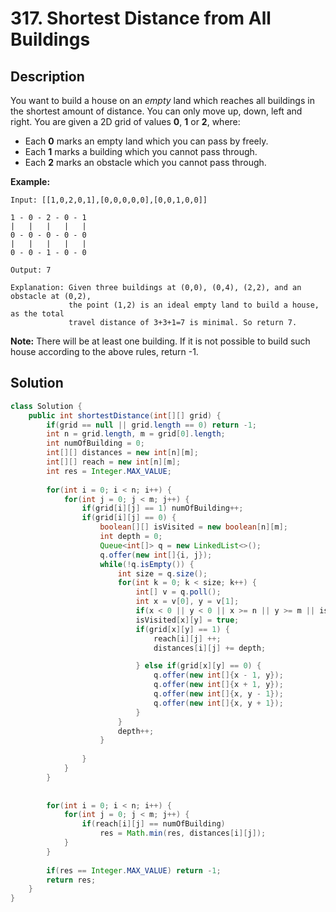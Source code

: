 # 317. Shortest Distance from All Buildings

## Description

You want to build a house on an *empty* land which reaches all buildings in the shortest amount of distance. You can only move up, down, left and right. You are given a 2D grid of values **0**, **1** or **2**, where:

- Each **0** marks an empty land which you can pass by freely.
- Each **1** marks a building which you cannot pass through.
- Each **2** marks an obstacle which you cannot pass through.

**Example:**

```
Input: [[1,0,2,0,1],[0,0,0,0,0],[0,0,1,0,0]]

1 - 0 - 2 - 0 - 1
|   |   |   |   |
0 - 0 - 0 - 0 - 0
|   |   |   |   |
0 - 0 - 1 - 0 - 0

Output: 7 

Explanation: Given three buildings at (0,0), (0,4), (2,2), and an obstacle at (0,2),
             the point (1,2) is an ideal empty land to build a house, as the total 
             travel distance of 3+3+1=7 is minimal. So return 7.
```

**Note:**
There will be at least one building. If it is not possible to build such house according to the above rules, return -1.

 

## Solution

```java
class Solution {
    public int shortestDistance(int[][] grid) {
        if(grid == null || grid.length == 0) return -1;
        int n = grid.length, m = grid[0].length;
        int numOfBuilding = 0;
        int[][] distances = new int[n][m];
        int[][] reach = new int[n][m];
        int res = Integer.MAX_VALUE;
        
        for(int i = 0; i < n; i++) {
            for(int j = 0; j < m; j++) {
                if(grid[i][j] == 1) numOfBuilding++;
                if(grid[i][j] == 0) {
                    boolean[][] isVisited = new boolean[n][m];
                    int depth = 0;
                    Queue<int[]> q = new LinkedList<>();
                    q.offer(new int[]{i, j});
                    while(!q.isEmpty()) {
                        int size = q.size();
                        for(int k = 0; k < size; k++) {
                            int[] v = q.poll();
                            int x = v[0], y = v[1];
                            if(x < 0 || y < 0 || x >= n || y >= m || isVisited[x][y]) continue;
                            isVisited[x][y] = true;
                            if(grid[x][y] == 1) {
                                reach[i][j] ++;
                                distances[i][j] += depth;

                            } else if(grid[x][y] == 0) {
                                q.offer(new int[]{x - 1, y});
                                q.offer(new int[]{x + 1, y});
                                q.offer(new int[]{x, y - 1});
                                q.offer(new int[]{x, y + 1});
                            }
                        }
                        depth++;
                    }
                    
                }
            }
        }
        
        
        for(int i = 0; i < n; i++) {
            for(int j = 0; j < m; j++) {                
                if(reach[i][j] == numOfBuilding) 
                    res = Math.min(res, distances[i][j]);
            }
        }
        
        if(res == Integer.MAX_VALUE) return -1;
        return res;
    }
}
```

